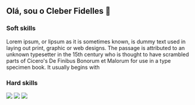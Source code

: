 ## Olá, sou o Cleber Fidelles 👋

### Soft skills

Lorem ipsum, or lipsum as it is sometimes known, is dummy text used in laying out print, graphic or web designs. The passage is attributed to an unknown typesetter in the 15th century who is thought to have scrambled parts of Cicero's De Finibus Bonorum et Malorum for use in a type specimen book. It usually begins with

### Hard skills

<div style = "display: inline_block" >
  <img src="https://github.com/user-attachments/assets/d07eb0a7-84da-4c13-bc0b-6366ddff1e39"/>
  <img src="https://github.com/user-attachments/assets/06ba7ec5-de7a-4cde-885e-8ce8dab587c4"/>
  <img src="https://github.com/user-attachments/assets/c7697db4-2b53-41de-9b89-bc3e3a436db8"/>
</div>
